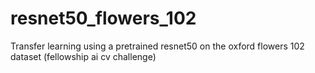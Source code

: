 # resnet50_flowers_102
Transfer learning using a pretrained resnet50 on the oxford flowers 102 dataset (fellowship ai cv challenge)
